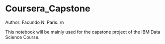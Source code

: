 # Coursera_Capstone
Author: Facundo N. Paris. \n

This notebook will be mainly used for the capstone project of the IBM Data Science Course. 
